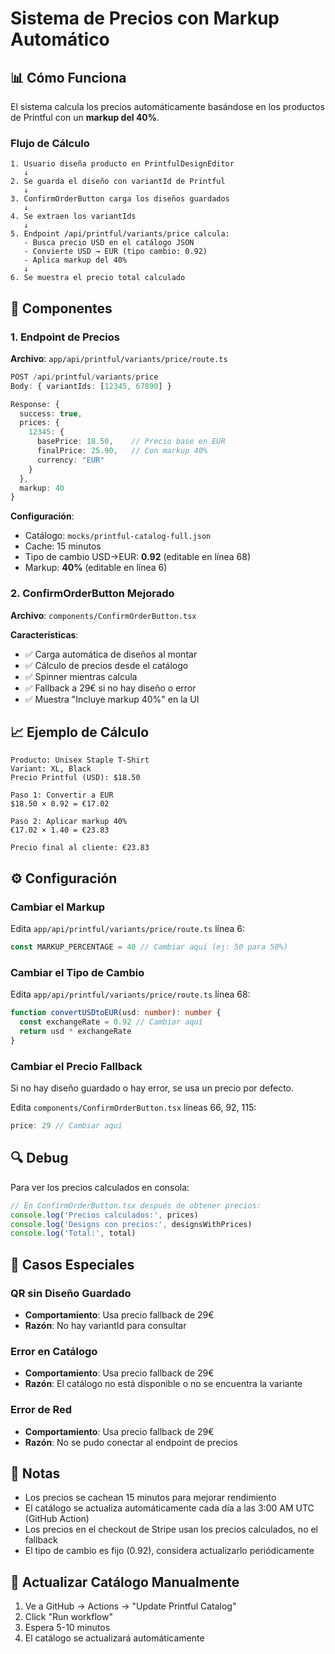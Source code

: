 # Sistema de Precios con Markup Automático

## 📊 Cómo Funciona

El sistema calcula los precios automáticamente basándose en los productos de Printful con un **markup del 40%**.

### Flujo de Cálculo

```
1. Usuario diseña producto en PrintfulDesignEditor
   ↓
2. Se guarda el diseño con variantId de Printful
   ↓
3. ConfirmOrderButton carga los diseños guardados
   ↓
4. Se extraen los variantIds
   ↓
5. Endpoint /api/printful/variants/price calcula:
   - Busca precio USD en el catálogo JSON
   - Convierte USD → EUR (tipo cambio: 0.92)
   - Aplica markup del 40%
   ↓
6. Se muestra el precio total calculado
```

## 🔧 Componentes

### 1. Endpoint de Precios
**Archivo**: `app/api/printful/variants/price/route.ts`

```typescript
POST /api/printful/variants/price
Body: { variantIds: [12345, 67890] }

Response: {
  success: true,
  prices: {
    12345: {
      basePrice: 18.50,    // Precio base en EUR
      finalPrice: 25.90,   // Con markup 40%
      currency: "EUR"
    }
  },
  markup: 40
}
```

**Configuración**:
- Catálogo: `mocks/printful-catalog-full.json`
- Cache: 15 minutos
- Tipo de cambio USD→EUR: **0.92** (editable en línea 68)
- Markup: **40%** (editable en línea 6)

### 2. ConfirmOrderButton Mejorado
**Archivo**: `components/ConfirmOrderButton.tsx`

**Características**:
- ✅ Carga automática de diseños al montar
- ✅ Cálculo de precios desde el catálogo
- ✅ Spinner mientras calcula
- ✅ Fallback a 29€ si no hay diseño o error
- ✅ Muestra "Incluye markup 40%" en la UI

## 📈 Ejemplo de Cálculo

```
Producto: Unisex Staple T-Shirt
Variant: XL, Black
Precio Printful (USD): $18.50

Paso 1: Convertir a EUR
$18.50 × 0.92 = €17.02

Paso 2: Aplicar markup 40%
€17.02 × 1.40 = €23.83

Precio final al cliente: €23.83
```

## ⚙️ Configuración

### Cambiar el Markup

Edita `app/api/printful/variants/price/route.ts` línea 6:

```typescript
const MARKUP_PERCENTAGE = 40 // Cambiar aquí (ej: 50 para 50%)
```

### Cambiar el Tipo de Cambio

Edita `app/api/printful/variants/price/route.ts` línea 68:

```typescript
function convertUSDtoEUR(usd: number): number {
  const exchangeRate = 0.92 // Cambiar aquí
  return usd * exchangeRate
}
```

### Cambiar el Precio Fallback

Si no hay diseño guardado o hay error, se usa un precio por defecto.

Edita `components/ConfirmOrderButton.tsx` líneas 66, 92, 115:

```typescript
price: 29 // Cambiar aquí
```

## 🔍 Debug

Para ver los precios calculados en consola:

```typescript
// En ConfirmOrderButton.tsx después de obtener precios:
console.log('Precios calculados:', prices)
console.log('Designs con precios:', designsWithPrices)
console.log('Total:', total)
```

## 🚨 Casos Especiales

### QR sin Diseño Guardado
- **Comportamiento**: Usa precio fallback de 29€
- **Razón**: No hay variantId para consultar

### Error en Catálogo
- **Comportamiento**: Usa precio fallback de 29€
- **Razón**: El catálogo no está disponible o no se encuentra la variante

### Error de Red
- **Comportamiento**: Usa precio fallback de 29€
- **Razón**: No se pudo conectar al endpoint de precios

## 📝 Notas

- Los precios se cachean 15 minutos para mejorar rendimiento
- El catálogo se actualiza automáticamente cada día a las 3:00 AM UTC (GitHub Action)
- Los precios en el checkout de Stripe usan los precios calculados, no el fallback
- El tipo de cambio es fijo (0.92), considera actualizarlo periódicamente

## 🔄 Actualizar Catálogo Manualmente

1. Ve a GitHub → Actions → "Update Printful Catalog"
2. Click "Run workflow"
3. Espera 5-10 minutos
4. El catálogo se actualizará automáticamente

